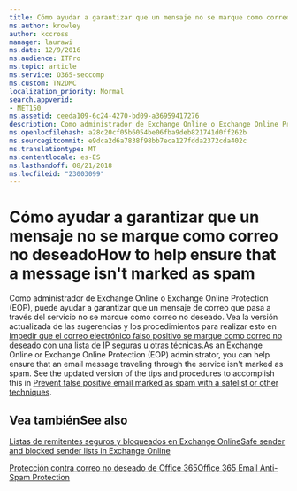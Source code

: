 ```yaml
---
title: Cómo ayudar a garantizar que un mensaje no se marque como correo no deseado
ms.author: krowley
author: kccross
manager: laurawi
ms.date: 12/9/2016
ms.audience: ITPro
ms.topic: article
ms.service: O365-seccomp
ms.custom: TN2DMC
localization_priority: Normal
search.appverid:
- MET150
ms.assetid: ceeda109-6c24-4270-bd09-a36959417276
description: Como administrador de Exchange Online o Exchange Online Protection (EOP), puede ayudar a garantizar que un mensaje de correo que pasa a través del servicio no se marque como correo no deseado. Vea la versión actualizada de las sugerencias y los procedimientos para realizar esto en Impedir que el correo electrónico falso positivo se marque como correo no deseado con una lista de IP seguras u otras técnicas.
ms.openlocfilehash: a28c20cf05b6054be06fba9deb821741d0ff262b
ms.sourcegitcommit: e9dca2d6a7838f98bb7eca127fdda2372cda402c
ms.translationtype: MT
ms.contentlocale: es-ES
ms.lasthandoff: 08/21/2018
ms.locfileid: "23003099"
---
```

# <a name="how-to-help-ensure-that-a-message-isnt-marked-as-spam"></a><span data-ttu-id="22950-104">Cómo ayudar a garantizar que un mensaje no se marque como correo no deseado</span><span class="sxs-lookup"><span data-stu-id="22950-104">How to help ensure that a message isn't marked as spam</span></span>

<span data-ttu-id="22950-p102">Como administrador de Exchange Online o Exchange Online Protection (EOP), puede ayudar a garantizar que un mensaje de correo que pasa a través del servicio no se marque como correo no deseado. Vea la versión actualizada de las sugerencias y los procedimientos para realizar esto en [Impedir que el correo electrónico falso positivo se marque como correo no deseado con una lista de IP seguras u otras técnicas](https://go.microsoft.com/fwlink/p/?LinkID=534224).</span><span class="sxs-lookup"><span data-stu-id="22950-p102">As an Exchange Online or Exchange Online Protection (EOP) administrator, you can help ensure that an email message traveling through the service isn't marked as spam. See the updated version of the tips and procedures to accomplish this in [Prevent false positive email marked as spam with a safelist or other techniques](https://go.microsoft.com/fwlink/p/?LinkID=534224).</span></span> 
  
## <a name="see-also"></a><span data-ttu-id="22950-107">Vea también</span><span class="sxs-lookup"><span data-stu-id="22950-107">See also</span></span>

[<span data-ttu-id="22950-108">Listas de remitentes seguros y bloqueados en Exchange Online</span><span class="sxs-lookup"><span data-stu-id="22950-108">Safe sender and blocked sender lists in Exchange Online</span></span>](safe-sender-and-blocked-sender-lists-faq.md)

[<span data-ttu-id="22950-109">Protección contra correo no deseado de Office 365</span><span class="sxs-lookup"><span data-stu-id="22950-109">Office 365 Email Anti-Spam Protection</span></span>](https://support.office.com/article/Office-365-Email-Anti-Spam-Protection-6a601501-a6a8-4559-b2e7-56b59c96a586)

